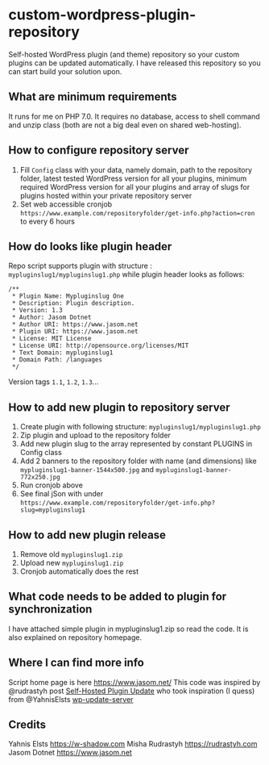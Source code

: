 # custom-wordpress-plugin-repository
Self-hosted WordPress plugin (and theme) repository so your custom plugins can be updated automatically. I have released this repository so you can start build your solution upon.

## What are minimum requirements
It runs for me on PHP 7.0. It requires no database, access to shell command and unzip class (both are not a big deal even on shared web-hosting).

## How to configure repository server
1. Fill `Config` class with your data, namely domain, path to the repository folder, latest tested WordPress version for all your plugins, minimum required WordPress version for all your plugins and array of slugs for plugins hosted within your private repository server
2. Set web accessible cronjob `https://www.example.com/repositoryfolder/get-info.php?action=cron` to every 6 hours

## How do looks like plugin header
Repo script supports plugin with structure : `mypluginslug1/mypluginslug1.php` while plugin header looks as follows:

```
/**
 * Plugin Name: Mypluginslug One
 * Description: Plugin description.
 * Version: 1.3
 * Author: Jasom Dotnet
 * Author URI: https://www.jasom.net
 * Plugin URI: https://www.jasom.net
 * License: MIT License
 * License URI: http://opensource.org/licenses/MIT
 * Text Domain: mypluginslug1
 * Domain Path: /languages
 */
 ```
 
 Version tags `1.1`, `1.2`, `1.3`...


## How to add new plugin to repository server
1. Create plugin with following structure: `mypluginslug1/mypluginslug1.php`
2. Zip plugin and upload to the repository folder
3. Add new plugin slug to the array represented by constant PLUGINS in Config class
4. Add 2 banners to the repository folder with name (and dimensions) like `mypluginslug1-banner-1544x500.jpg` and `mypluginslug1-banner-772x250.jpg`
5. Run cronjob above
6. See final jSon with under `https://www.example.com/repositoryfolder/get-info.php?slug=mypluginslug1`

## How to add new plugin release
1. Remove old `mypluginslug1.zip`
2. Upload new `mypluginslug1.zip`
3. Cronjob automatically does the rest

## What code needs to be added to plugin for synchronization

I have attached simple plugin in mypluginslug1.zip so read the code. It is also explained on repository homepage.

## Where I can find more info
Script home page is here https://www.jasom.net/
This code was inspired by @rudrastyh post [Self-Hosted Plugin Update](https://rudrastyh.com/wordpress/self-hosted-plugin-update.html) who took inspiration (I quess) from @YahnisElsts [wp-update-server](https://github.com/YahnisElsts/wp-update-server)

## Credits

Yahnis Elsts https://w-shadow.com
Misha Rudrastyh https://rudrastyh.com
Jasom Dotnet https://www.jasom.net